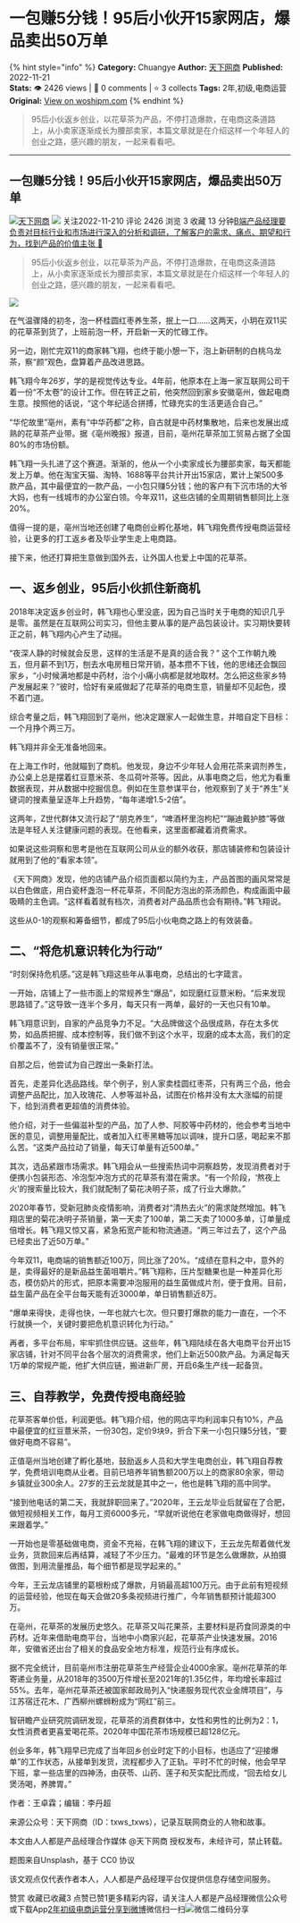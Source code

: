 # 一包赚5分钱！95后小伙开15家网店，爆品卖出50万单
{% hint style="info" %}
**Category:** Chuangye
**Author:** [天下网商](https://www.woshipm.com/u/1392746)
**Published:** 2022-11-21  
**Stats:** 👁️ 2426 views | 💬 0 comments | ⭐ 3 collects
**Tags:** 2年,初级,电商运营
**Original:** [View on woshipm.com](https://www.woshipm.com/chuangye/5684491.html)
{% endhint %}
> 95后小伙返乡创业，以花草茶为产品，不停打造爆款，在电商这条道路上，从小卖家逐渐成长为腰部卖家，本篇文章就是在介绍这样一个年轻人的创业之路，感兴趣的朋友，一起来看看吧。

---

## 一包赚5分钱！95后小伙开15家网店，爆品卖出50万单

[![](https://static.woshipm.com/view/woshipm_api_def_20230821185236_9762.png?imageView2/1/w/72/h/72/q/100)](https://www.woshipm.com/u/1392746)[天下网商](https://www.woshipm.com/u/1392746) ![](https://static.woshipm.com/tag/1122_1@2x.png) 关注2022-11-210 评论 2426 浏览 3 收藏 13 分钟[B端产品经理要负责对目标行业和市场进行深入的分析和调研，了解客户的需求、痛点、期望和行为，找到产品的价值主张 🔗](https://ke.qidianla.com/courses/bcpm)

> 95后小伙返乡创业，以花草茶为产品，不停打造爆款，在电商这条道路上，从小卖家逐渐成长为腰部卖家，本篇文章就是在介绍这样一个年轻人的创业之路，感兴趣的朋友，一起来看看吧。

![](https://image.woshipm.com/wp-files/2022/11/ffIMPuzfC75QKGcUvQSj.jpg)

在气温骤降的初冬，泡一杯桂圆红枣养生茶，抿上一口……这两天，小玥在双11买的花草茶到货了，上班前泡一杯，开启新一天的忙碌工作。

另一边，刚忙完双11的商家韩飞翔，也终于能小憩一下，泡上新研制的白桃乌龙茶，察“颜”观色，盘算着产品改进思路。

韩飞翔今年26岁，学的是视觉传达专业。4年前，他原本在上海一家互联网公司干着一份“不太卷”的设计工作。但在转正之前，他突然回到家乡安徽亳州，做起电商生意。按照他的话说，“这个年纪适合拼搏，忙碌充实的生活更适合自己。”

“华佗故里”亳州，素有“中华药都”之称，自古就是中药材集散地，后来也发展出成熟的花草茶产业带。据《亳州晚报》报道，目前，亳州花草茶加工贸易占据了全国80%的市场份额。

韩飞翔一头扎进了这个赛道。渐渐的，他从一个小卖家成长为腰部卖家，每天都能发上万单。他在淘宝天猫、淘特、1688等平台共计开出15家店，累计上架500多款产品，其中最便宜的一款产品，一小包只赚5分钱；他的客户有下沉市场的大爷大妈，也有一线城市的办公室白领。今年双11，这些店铺的全周期销售额同比上涨20%。

值得一提的是，亳州当地还创建了电商创业孵化基地，韩飞翔免费传授电商运营经验，让更多的打工返乡者及毕业学生走上电商路。

接下来，他还打算把生意做到国外去，让外国人也爱上中国的花草茶。

## 一、返乡创业，95后小伙抓住新商机

2018年决定返乡创业时，韩飞翔也心里没底，因为自己当时关于电商的知识几乎是零。虽然是在互联网公司实习，但他主要从事的是产品包装设计。实习期快要转正之前，韩飞翔内心产生了动摇。

“夜深人静的时候就会反思，这样的生活是不是真的适合我？” 这个工作朝九晚五，但月薪不到1万，刨去水电房租日常开销，基本攒不下钱，他的思绪还会飘回家乡，“小时候满地都是中药材，治个小痛小病都是就地取材。怎么把这些家乡特产发展起来？”彼时，恰好有亲戚做起了花草茶的电商生意，销量却不见起色，摸不着门道。

综合考量之后，韩飞翔回到了亳州，他决定跟家人一起做生意，并暗自定下目标：一个月挣个两三万。

韩飞翔并非全无准备地回来。

在上海工作时，他就瞄到了商机。他发现，身边不少年轻人会用花茶来调剂养生，办公桌上总是摆着红豆薏米茶、冬瓜荷叶茶等。因此，从事电商之后，他尤为看重数据表现，并从数据中挖掘信息。例如在生意参谋平台，他观察到了关于“养生”关键词的搜素量呈逐年上升趋势，“每年递增1.5-2倍”。

这两年，Z世代群体又流行起了“朋克养生”，“啤酒杯里泡枸杞”“蹦迪戴护膝”等做法是年轻人关注健康问题的表现。在他看来，这里面都藏着消费需求。

如果说这些洞察和思考是他在互联网公司从业的额外收获，那店铺装修和包装设计就用到了他的“看家本领”。

《天下网商》发现，他的店铺产品介绍页面都以简约为主，产品首图的画风常常是以白色做底，用白瓷杯盏泡一杯花草茶，不同配方泡出的茶汤颜色，构成画面中最吸睛的主色调。“这样看着就有档次，消费者对产品品质也会有期待。”韩飞翔说。

这些从0-1的观察和筹备细节，都成了95后小伙电商之路上的有效装备。

## 二、“将危机意识转化为行动”

“时刻保持危机感。”这是韩飞翔这些年从事电商，总结出的七字箴言。

一开始，店铺上了一些市面上的常规养生“爆品”，如现磨红豆薏米粉。“后来发现思路错了。”这导致一连半个多月，每天只有一两单，最好的一天也只有10单。

韩飞翔意识到，自家的产品竞争力不足。“大品牌做这个品很成熟，存在太多优势，如品质把握、成本控制等，我们做不到这个水平，现磨的成本太高，我们的定价覆盖不了，没有销量很正常。”

自那之后，他尝试为自己蹚出一条新打法。

首先，走差异化选品路线。举个例子，别人家卖桂圆红枣茶，只有两三个品，他会调整产品配比，加入玫瑰花、人参等滋补品，试图在价格并没有太大涨幅的前提下，给到消费者更超值的消费体验。

他介绍，对于一些偏滋补型的产品，加了人参、阿胶等中药材的，他会参考当地中医的意见，调整用量配比，或者加入红枣黑糖等加以调味，提升口感，喝起来不那么苦。“这类产品拉动了销量，每天订单量有近500单。”

其次，选品紧跟市场需求。韩飞翔会从一些搜索热词中洞察趋势，发现消费者对于便携小包装形态、冷泡型冲泡方式的花草茶有潜在需求。“有一个阶段，‘熬夜上火’的搜索量比较大，我们就配制了菊花决明子茶，成了行业大爆款。”

2020年春节，受新冠肺炎疫情影响，消费者对“清热去火”的需求陡然增加。韩飞翔店里的菊花决明子茶销量，第一天卖了100单，第二天卖了1000多单，订单量成倍增长。韩飞翔又惊又喜，紧急拓宽产能和物流通道。“两三年过去了，这个产品已经卖出了近50万单。”

今年双11，电商端的销售额近100万，同比涨了20%。“成绩在意料之中，意外的是，卖得最好的是新品益生菌咀嚼片。”韩飞翔称，压片型糖果也是一种差异化形态，模仿奶片的形式，把原本需要冲泡服用的益生菌做成片剂，便于食用。目前，益生菌产品在全平台每天能有近3000单，单日销售额近8万。

“爆单来得快，走得也快，一年也就六七次。但只要打爆款的能力一直在，一个不行就换一个，关键时要把危机意识转化为行动。”

再者，多平台布局，牢牢抓住供应链。这些年，韩飞翔陆续在各大电商平台开出15家店铺，针对不同平台各个层次的消费需求，他们上新近500款产品。为满足每天1万单的常规产能，他扩大供应链，搬进新厂房，开启6条生产线一起备货。

## 三、自荐教学，免费传授电商经验

花草茶客单价低，利润更低。韩飞翔介绍，他的网店平均利润率只有10%，产品中最便宜的红豆薏米茶，一份30包，定价9块9，折合下来一小包只赚5分钱，“要做好电商不容易”。

正值亳州当地创建了孵化基地，鼓励返乡人员和大学生电商创业，韩飞翔自荐教学，免费培训电商从业者。目前已培养年销售额200万以上的商家80余家，带动乡镇就业300余人。27岁的王云龙就是其中之一，他也是韩飞翔的高中同学。

“接到他电话的第二天，我就辞职回来了。”2020年，王云龙毕业后就留在了合肥，做短视频相关工作，每月工资6000多元，“早就听说他在老家做电商做得好，想回来跟着学。”

一开始也是零基础做电商，资金不充裕，在韩飞翔的建议下，王云龙先帮着做代发业务，货款回来后再结算，减轻了不少压力。“最难的环节是怎么做爆款，从拍摄做图，到用流量推品，每个细节都是现学起来的。”

今年，王云龙店铺里的葛根粉成了爆款，月销最高超100万元。由于此前有短视频的运营经验，他现在每天会做20多条视频进行推广，今年销售额预计能超300万。

在亳州，花草茶的发展历史悠久。花草茶又叫花果茶，主要材料是药食同源类的中药材。近年来借助电商平台，当地中小商家兴起，花草茶产业快速发展。2016年，安徽省还出台了相关的食品安全地方标准，规范行业有序成长。

据不完全统计，目前亳州市注册花草茶生产经营企业4000余家。亳州花草茶的年寄递业务量，从2018年的3500万件增长至2021年的1.35亿件，年均增长率超过55%。去年，亳州花草茶还被国家邮政局列入“快递服务现代农业金牌项目”，与江苏宿迁花木、广西柳州螺蛳粉成为“网红”前三。

智研瞻产业研究院调研发现，花草茶的消费群体中，女性和男性的比例为2：1，女性消费者更喜爱喝花茶。2020年中国花茶市场规模已超128亿元。

创业多年，韩飞翔早已完成了当年回乡创业时定下的小目标，也适应了“迎接爆单”的工作状态，从接单到发货，流程都步入了正轨。平时不忙的时候，他会早早下班，拿一些店里的四神汤，由茯苓、山药、莲子和芡实配比而成，“回去给女儿煲汤喝，养脾胃。”

作者：王卓霖；编辑：李丹超

来源公众号：天下网商（ID：txws\_txws），记录互联网商业的人物和故事。

本文由人人都是产品经理合作媒体 @天下网商 授权发布，未经许可，禁止转载。

题图来自Unsplash，基于 CC0 协议

该文观点仅代表作者本人，人人都是产品经理平台仅提供信息存储空间服务。

赞赏 收藏已收藏3 点赞已赞1更多精彩内容，请关注人人都是产品经理微信公众号或下载App[2年](https://www.woshipm.com/tag/2%e5%b9%b4)[初级](https://www.woshipm.com/tag/%e5%88%9d%e7%ba%a7)[电商运营](https://www.woshipm.com/tag/%e7%94%b5%e5%95%86%e8%bf%90%e8%90%a5)[分享到微博](https://service.weibo.com/share/share.php?appkey=2775287854&title=一包赚5分钱！95后小伙开15家网店，爆品卖出50万单&url=https://www.woshipm.com/chuangye/5684491.html&pic=https://image.woshipm.com/wp-files/2022/11/ffIMPuzfC75QKGcUvQSj.jpg)微信扫一扫![微信二维码](https://api.pwmqr.com/qrcode/create/?url=https://www.woshipm.com/chuangye/5684491.html)分享